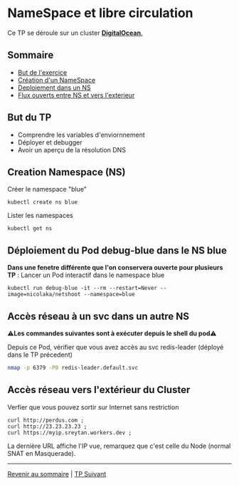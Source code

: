 # NameSpace et libre circulation

Ce TP se déroule sur un cluster <ins>**DigitalOcean**<ins>.

## Sommaire
  * [But de l'exercice](#but)
  * [Création d'un NameSpace](#but)
  * [Deploiement dans un NS](#but)
  * [Flux ouverts entre NS et vers l'exterieur](#but)


## But du TP
* Comprendre les variables d'enviornnement
* Déployer et debugger
* Avoir un aperçu de la résolution DNS

## Creation Namespace (NS)

Créer le namespace "blue" 
```shell
kubectl create ns blue
```

Lister les namespaces
```shell
kubectl get ns
```

## Déploiement du Pod debug-blue dans le  NS blue

**Dans une fenetre différente que l'on conservera ouverte pour plusieurs TP** : 
Lancer un Pod interactif dans le namespace blue

```shell
kubectl run debug-blue -it --rm --restart=Never --image=nicolaka/netshoot --namespace=blue
```

## Accès réseau à un svc dans un autre NS

⚠️**Les commandes suivantes sont à exécuter depuis le shell du pod**⚠️

Depuis ce Pod, vérifier que vous avez accès au svc redis-leader (déployé dans le TP précedent)
```bash
nmap -p 6379 -P0 redis-leader.default.svc 
```
## Accès réseau vers l'extérieur du Cluster

Verfier que vous pouvez sortir sur Internet sans restriction
```shell
curl http://perdus.com ;
curl http://23.23.23.23 ; 
curl https://myip.sreytan.workers.dev ;
```

La dernière URL affiche l'IP vue, remarquez que c'est celle du Node (normal SNAT en Masquerade).

---

[Revenir au sommaire](../README.md) | [TP Suivant](./TP06.md)

